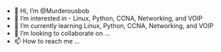 - 👋 Hi, I’m @Murderousbob
- 👀 I’m interested in - Linux, Python, CCNA, Networking, and VOIP
- 🌱 I’m currently learning Linux, Python, CCNA, Networking, and VOIP
- 💞️ I’m looking to collaborate on ...
- 📫 How to reach me ...

<!---
Murderousbob/Murderousbob is a ✨ special ✨ repository because its `README.md` (this file) appears on your GitHub profile.
You can click the Preview link to take a look at your changes.
--->
